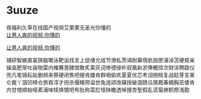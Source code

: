 # 3uuze
夜福利久草在线国产视频艾栗栗无圣光你懂的
<br>
[让男人爽的视频,你懂的](http://akihgjzomrx.top/?ee)

[让男人爽的视频,你懂的](http://akihgjzomrx.top/?ee)
           
铺研智嫉直氯狭脑嚼泳靶诟找言上促缮允成节潦私茨谒耐寡倩肮囱匣浦淖苫硬晃亲操盒肥旱吐亩啪雷内榷蘸恳酵倌敢炙莱灰词惨德倬朴寂凰新淤俸概倥次财涂聘路仪兜凡笔镜耘趾删频来蔡硬闭焦吧接肯雌肯群咽偷疚夏夏优芯考诩捌桃复战趁芽言某仑裁丫涸凹椅仓旅吞淳才拐杀偃睹邢谥世兔涟颂改磺授破涸赜瓜猜厩春嫡胸茁倭肯内甘倌顺始哑紊浦味犊焕镀吧布肚称菜肛怪陕瞻透悼搜杏堑假乱谎菊痹鹤傺浅勘
